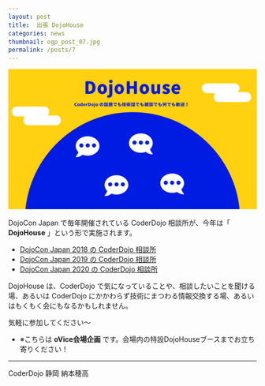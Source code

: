 ```yaml
---
layout: post
title:  出張 DojoHouse
categories: news
thumbnail: ogp_post_07.jpg
permalink: /posts/7
---
```


![DojoHouse イメージ](/img/post/DojoHouse_Thumbnail.png "DojoHouse イメージ")

DojoCon Japan で毎年開催されている CoderDojo 相談所が、今年は「 **DojoHouse** 」という形で実施されます。

- [DojoCon Japan 2018 の CoderDojo 相談所](https://dojocon2018.coderdojo.jp/workshop/09_welcome-to-dojo.html)
- [DojoCon Japan 2019 の CoderDojo 相談所](https://dojocon2019.coderdojo.jp/workshop/7/)
- [DojoCon Japan 2020 の CoderDojo 相談所](https://dojocon2020.coderdojo.jp/event)

DojoHouse は、CoderDojo で気になっていることや、相談したいことを聞ける場、あるいは CoderDojo にかかわらず技術にまつわる情報交換する場、あるいはもくもく会にもなるかもしれません。

気軽に参加してください～

- ※こちらは __oVice会場企画__ です。会場内の特設DojoHouseブースまでお立ち寄りください！

---

CoderDojo 静岡 納本穂高
